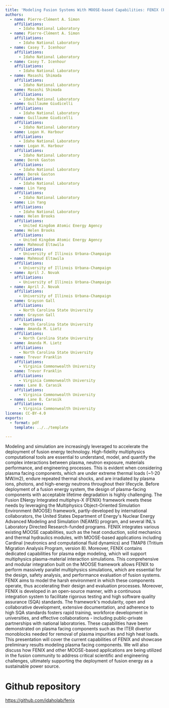 ```yaml
---
title: 'Modeling Fusion Systems With MOOSE-based Capabilities: FENIX (Fusion ENergy Integrated multiphys-X)'
authors:
  - name: Pierre-Clément A. Simon
    affiliations:
      - Idaho National Laboratory
  - name: Pierre-Clément A. Simon
    affiliations:
      - Idaho National Laboratory
  - name: Casey T. Icenhour
    affiliations:
      - Idaho National Laboratory
  - name: Casey T. Icenhour
    affiliations:
      - Idaho National Laboratory
  - name: Masashi Shimada
    affiliations:
      - Idaho National Laboratory
  - name: Masashi Shimada
    affiliations:
      - Idaho National Laboratory
  - name: Guillaume Giudicelli
    affiliations:
      - Idaho National Laboratory
  - name: Guillaume Giudicelli
    affiliations:
      - Idaho National Laboratory
  - name: Logan H. Harbour
    affiliations:
      - Idaho National Laboratory
  - name: Logan H. Harbour
    affiliations:
      - Idaho National Laboratory
  - name: Derek Gaston
    affiliations:
      - Idaho National Laboratory
  - name: Derek Gaston
    affiliations:
      - Idaho National Laboratory
  - name: Lin Yang
    affiliations:
      - Idaho National Laboratory
  - name: Lin Yang
    affiliations:
      - Idaho National Laboratory
  - name: Helen Brooks
    affiliations:
      - United Kingdom Atomic Energy Agency
  - name: Helen Brooks
    affiliations:
      - United Kingdom Atomic Energy Agency
  - name: Mahmoud Eltawila
    affiliations:
      - University of Illinois Urbana-Champaign
  - name: Mahmoud Eltawila
    affiliations:
      - University of Illinois Urbana-Champaign
  - name: April J. Novak
    affiliations:
      - University of Illinois Urbana-Champaign
  - name: April J. Novak
    affiliations:
      - University of Illinois Urbana-Champaign
  - name: Grayson Gall
    affiliations:
      - North Carolina State University
  - name: Grayson Gall
    affiliations:
      - North Carolina State University
  - name: Amanda M. Lietz
    affiliations:
      - North Carolina State University
  - name: Amanda M. Lietz
    affiliations:
      - North Carolina State University
  - name: Trevor Franklin
    affiliations:
      - Virginia Commonwealth University
  - name: Trevor Franklin
    affiliations:
      - Virginia Commonwealth University
  - name: Lane B. Carasik
    affiliations:
      - Virginia Commonwealth University
  - name: Lane B. Carasik
    affiliations:
      - Virginia Commonwealth University
license: CC-BY-4.0
exports:
  - format: pdf
    template: ../../template

---
```


Modeling and simulation are increasingly leveraged to accelerate the deployment of fusion energy technology. High-fidelity multiphysics computational tools are essential to understand, model, and quantify the complex interactions between plasma, neutron exposure, materials performance, and engineering processes. This is evident when considering plasma facing components, which are under extreme thermal loads (~1-20 MW/m2), endure repeated thermal shocks, and are irradiated by plasma ions, photons, and high-energy neutrons throughout their lifecycle. Before deployment of a fusion energy system, the design of plasma-facing components with acceptable lifetime degradation is highly challenging.
The Fusion ENergy Integrated multiphys-X (FENIX) framework meets these needs by leveraging the Multiphysics Object-Oriented Simulation Environment (MOOSE) framework, partly-developed by international collaborators, the United States Department of Energy's Nuclear Energy Advanced Modeling and Simulation (NEAMS) program, and several INL’s Laboratory Directed Research-funded programs. FENIX integrates various existing MOOSE capabilities, such as the heat conduction, solid mechanics and thermal hydraulics modules, with MOOSE-based applications including Cardinal (neutronics and computational fluid dynamics) and TMAP8 (Tritium Migration Analysis Program, version 8). Moreover, FENIX contains dedicated capabilities for plasma edge modeling, which will support multiphysics plasma-material interaction simulations. This comprehensive and modular integration built on the MOOSE framework allows FENIX to perform massively parallel multiphysics simulations, which are essential for the design, safety analysis, and performance evaluation of fusion systems. FENIX aims to model the harsh environment in which these components operate, thus accelerating their design and evaluation processes. Moreover, FENIX is developed in an open-source manner, with a continuous integration system to facilitate rigorous testing and high software quality assurance (SQA) standards. The framework's modularity, open and collaborative development, extensive documentation, and adherence to high SQA standards fosters rapid training, workforce development in universities, and effective collaborations - including public-private partnerships with national laboratories. These capabilities have been demonstrated on plasma facing components such as the ITER divertor monoblocks needed for removal of plasma impurities and high heat loads.
This presentation will cover the current capabilities of FENIX and showcase preliminary results modeling plasma facing components. We will also discuss how FENIX and other MOOSE-based applications are being utilized in the fusion community to address critical scientific and engineering challenges, ultimately supporting the deployment of fusion energy as a sustainable power source.


# Github repository
https://github.com/idaholab/fenix

